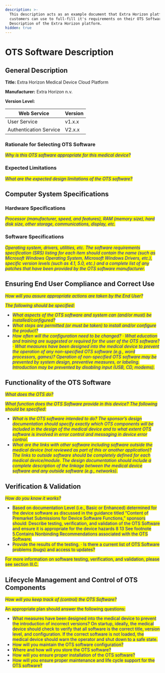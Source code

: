 ```yaml
---
description: >-
  This description acts as an example document that Extra Horizon platform
  customers can use to full-fill it's requirements on their OTS Software
  Description of the Extra Horizon platform.
hidden: true
---
```


# OTS Software Description

## General Description

**Title:** Extra Horizon Medical Device Cloud Platform

**Manufacturer:** Extra Horizon n.v.

**Version Level:**

| Web Service            | Version |
| ---------------------- | ------- |
| User Service           | v1.x.x  |
| Authentication Service | V2.x.x  |

### Rationale for Selecting OTS Software

_<mark style="color:blue;">Why is this OTS software appropriate for this medical device?</mark>_

### Expected Limitations

_<mark style="color:blue;">What are the expected design limitations of the OTS software?</mark>_

## Computer System Specifications

### Hardware Specifications

_<mark style="color:blue;">Processor (manufacturer, speed, and features), RAM (memory size), hard disk size, other storage, communications, display, etc.</mark>_

### Software Specifications

_<mark style="color:blue;">Operating system, drivers, utilities, etc. The software requirements specification (SRS) listing for each item should contain the name (such as Microsoft Windows Operating System, Microsoft Windows Drivers, etc.), specific version levels (such as 4.1, 5.0, etc.) and a complete list of any patches that have been provided by the OTS software manufacturer.</mark>_

## Ensuring End User Compliance and Correct Use

_<mark style="color:blue;">How will you assure appropriate actions are taken by the End User?</mark>_

_<mark style="color:blue;">The following should be specified:</mark>_

* _<mark style="color:blue;">What aspects of the OTS software and system can (and/or must) be installed/configured?</mark>_
* _<mark style="color:blue;">What steps are permitted (or must be taken) to install and/or configure the product?</mark>_
* _<mark style="color:blue;">How often will the configuration need to be changed? · What education and training are suggested or required for the user of the OTS software? · What measures have been designed into the medical device to prevent the operation of any non-specified OTS software (e.g., word processors, games)? Operation of non-specified OTS software may be prevented by system design, preventive measures, or labeling. Introduction may be prevented by disabling input (USB, CD, modems).</mark>_

## Functionality of the OTS Software

_<mark style="color:blue;">What does the OTS do?</mark>_

_<mark style="color:blue;">What function does the OTS Software provide in this device? The following should be specified:</mark>_

* _<mark style="color:blue;">What is the OTS software intended to do? The sponsor’s design documentation should specify exactly which OTS components will be included in the design of the medical device and to what extent OTS software is involved in error control and messaging in device error control.</mark>_
* _<mark style="color:blue;">What are the links with other software including software outside the medical device (not reviewed as part of this or another application)? The links to outside software should be completely defined for each medical device/module. The design documentation should include a complete description of the linkage between the medical device software and any outside software (e.g., networks).</mark>_

## Verification & Validation

_<mark style="color:blue;">How do you know it works?</mark>_

* <mark style="color:blue;">Based on documentation Level (i.e., Basic or Enhanced) determined for the device software as discussed in the guidance titled “Content of Premarket Submissions for Device Software Functions,” sponsors should: Describe testing, verification, and validation of the OTS Software and ensure it is appropriate for the device hazards 8 13 See footnote 5.Contains Nonbinding Recommendations associated with the OTS Software.</mark>
* <mark style="color:blue;">Provide the results of the testing. · Is there a current list of OTS Software problems (bugs) and access to updates?</mark>&#x20;

<mark style="color:blue;">For more information on software testing, verification, and validation, please see section III.C.</mark>

## Lifecycle Management and Control of OTS Components

_<mark style="color:blue;">How will you keep track of (control) the OTS Software?</mark>_

<mark style="color:blue;">An appropriate plan should answer the following questions:</mark>

* <mark style="color:blue;">What measures have been designed into the medical device to prevent the introduction of incorrect versions? On startup, ideally, the medical device should check to verify that all software is the correct title, version level, and configuration. If the correct software is not loaded, the medical device should warn the operator and shut down to a safe state.</mark>
* <mark style="color:blue;">How will you maintain the OTS software configuration?</mark>
* <mark style="color:blue;">Where and how will you store the OTS software?</mark>
* <mark style="color:blue;">How will you ensure proper installation of the OTS software?</mark>
* <mark style="color:blue;">How will you ensure proper maintenance and life cycle support for the OTS software?</mark>

